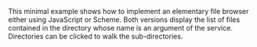 This minimal example shows how to implement an elementary file browser
either using JavaScript or Scheme. Both versions display the list of
files contained in the directory whose name is an argument of the
service. Directories can be clicked to walk the sub-directories.
